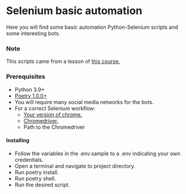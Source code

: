 # Selenium basic automation 

Here you will find some basic automation Python-Selenium scripts and some interesting bots. 

### Note
This scripts came from a lesson of [this course.](https://www.udemy.com/course/100-days-of-code/)

### Prerequisites

- Python 3.9+
- [Poetry 1.0.0+](https://python-poetry.org/docs/#installation)
- You will require many social media networks for the bots.
- For a correct Selenium workflow:
    - [Your version of chrome.](https://www.whatismybrowser.com/detect/what-version-of-chrome-do-i-have)
    - [Chromedriver.](https://chromedriver.chromium.org/downloads)
    - Path to the Chromedriver

#### Installing
- Follow the variables in the .env.sample to a .env indicating your own credentials.
- Open a terminal and navigate to project directory.
- Run poetry install.
- Run poetry shell.
- Run the desired script.
